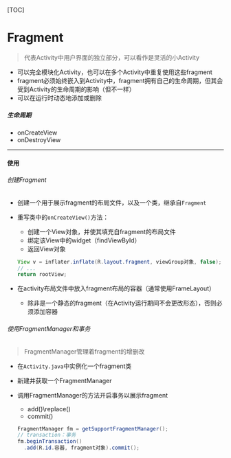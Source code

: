 [TOC]

# Fragment

> 代表Activity中用户界面的独立部分，可以看作是灵活的小Activity

- 可以完全模块化Activity，也可以在多个Activity中重复使用这些fragment
- fragment必须始终嵌入到Activity中，fragment拥有自己的生命周期，但其会受到Activity的生命周期的影响（但不一样）
- 可以在运行时动态地添加或删除



##### 生命周期

- onCreateView
- onDestroyView



------

#### 使用

###### 创建Fragment

- 创建一个用于展示fragment的布局文件，以及一个类，继承自`Fragment`

- 重写类中的`onCreateView()`方法：

  - 创建一个View对象，并使其填充自fragment的布局文件
  - 绑定该View中的widget（findViewById）
  - 返回View对象

  ```java
  View v = inflater.inflate(R.layout.fragment, viewGroup对象, false);
  // ...
  return rootView;
  ```

- 在activity布局文件中放入fragment布局的容器（通常使用FrameLayout）

  - 除非是一个静态的fragment（在Activity运行期间不会更改形态），否则必须添加容器

###### 使用FragmentManager和事务

> FragmentManager管理着fragment的增删改

- 在`Activity.java`中实例化一个fragment类
- 新建并获取一个FragmentManager
- 调用FragmentManager的方法开启事务以展示fragment
  - add()\replace()
  - commit()

  ```java
  FragmentManager fm = getSupportFragmentManager();
  // transaction：事务
  fm.beginTransaction()
    .add(R.id.容器, fragment对象).commit();
  ```

